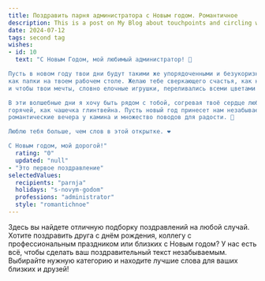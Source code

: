 ```yaml
---
title: Поздравить парня администратора с Новым годом. Романтичное
description: This is a post on My Blog about touchpoints and circling wagons.
date: 2024-07-12
tags: second tag
wishes:
- id: 10
  text: "С Новым Годом, мой любимый администратор! 🎄

Пусть в новом году твои дни будут такими же упорядоченными и безукоризненными, 
как папки на твоем рабочем столе. Желаю тебе сверкающего счастья, как новогодняя гирлянда, 
и чтобы твои мечты, словно елочные игрушки, переливались всеми цветами радуги. 💫

В эти волшебные дни я хочу быть рядом с тобой, согревая твоё сердце любовью, 
горячей, как чашечка глинтвейна. Пусть новый год принесет нам незабываемые приключения, 
романтические вечера у камина и множество поводов для радости. 🎁

Люблю тебя больше, чем слов в этой открытке. ❤️

С Новым годом, мой дорогой!"
  rating: "0"
  updated: "null"
- "Это первое поздравление"
selectedValues:
  recipients: "parnja"
  holidays: "s-novym-godom"
  professions: "administrator"
  style: "romantichnoe"
---
```


Здесь вы найдете отличную подборку поздравлений на любой случай. 
Хотите поздравить друга с днём рождения, коллегу с профессиональным праздником или близких с Новым годом? У нас есть всё, чтобы сделать ваш поздравительный текст незабываемым. Выбирайте нужную категорию и находите лучшие слова для ваших близких и друзей!

